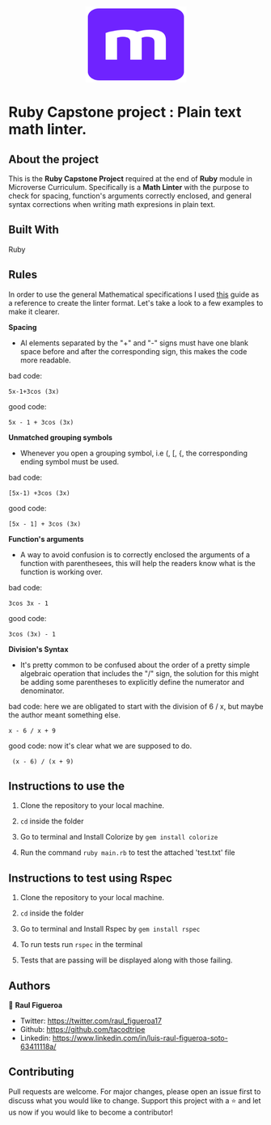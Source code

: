 <p align="center">
  <img width="200" height="150" src="https://raw.githubusercontent.com/tacodtripe/ruby-math-linter/features/images/microverse-logo.png">
</p>

# Ruby Capstone project :  Plain text math linter.

## About the project
  This is the **Ruby Capstone Project** required at the end of **Ruby** module in Microverse Curriculum.
  Specifically is a **Math Linter** with the purpose to check for spacing, function's arguments correctly enclosed, and general syntax corrections when writing math expresions in plain text.
## Built With
  Ruby
  
## Rules
In order to use the general Mathematical specifications I used [this](https://pages.uoregon.edu/ncp/Courses/MathInPlainTextEmail.html) guide as a reference to create the linter format. Let's take a look to a few examples to make it clearer.

**Spacing**
* Al elements separated by the "+" and "-" signs must have one blank space before and after the corresponding sign, this makes the code more readable.

bad code:
```
5x-1+3cos (3x)
```

good code:
```
5x - 1 + 3cos (3x)
```

**Unmatched grouping symbols**
* Whenever you open a grouping symbol, i.e (, [, {, the corresponding ending symbol must be used.

bad code:
```
[5x-1) +3cos (3x)
```

good code:
```
[5x - 1] + 3cos (3x)
```

**Function's arguments**
* A way to avoid confusion is to correctly enclosed the arguments of a function with parenthesees, this will help the readers know what is the function is working over.

bad code:
```
3cos 3x - 1
```

good code:
```
3cos (3x) - 1
```

**Division's Syntax**
* It's pretty common to be confused about the order of a pretty simple algebraic operation that includes the "/" sign, the solution for this might be adding some parentheses to explicitly define the numerator and denominator.

bad code: here we are obligated to start with the division of 6 / x, but maybe the author meant something else.
```
x - 6 / x + 9
```

good code: now it's clear what we are supposed to do.
```
 (x - 6) / (x + 9)
```

## Instructions to use the 
1. Clone the repository to your local machine.

2. `cd` inside the folder

3. Go to terminal and Install Colorize by `gem install colorize`

4. Run the command `ruby main.rb` to test the attached 'test.txt' file

## Instructions to test using Rspec
1. Clone the repository to your local machine.

2. `cd` inside the folder

3. Go to terminal and Install Rspec by `gem install rspec`

4. To run tests run `rspec` in the terminal

5. Tests that are passing will be displayed along with those failing.

## Authors

👨 **Raul Figueroa**
- Twitter: https://twitter.com/raul_figueroa17
- Github: https://github.com/tacodtripe
- Linkedin: https://www.linkedin.com/in/luis-raul-figueroa-soto-63411118a/

## Contributing
Pull requests are welcome. For major changes, please open an issue first to discuss what you would like to change.
Support this project with a ⭐️ and let us now if you would like to become a contributor!
